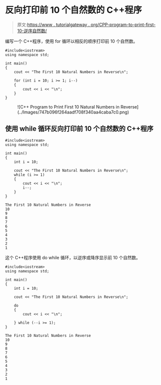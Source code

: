 # 反向打印前 10 个自然数的 C++程序

> 原文:[https://www . tutorialgateway . org/CPP-program-to-print-first-10-逆序自然数/](https://www.tutorialgateway.org/cpp-program-to-print-first-10-natural-numbers-in-reverse/)

编写一个 C++程序，使用 for 循环以相反的顺序打印前 10 个自然数。

```
#include<iostream>
using namespace std;

int main()
{
	cout << "The First 10 Natural Numbers in Reverse\n";

	for (int i = 10; i >= 1; i--)
	{
		cout << i << "\n";
	}
}
```

<figure class="wp-block-image size-large">![C++ Program to Print First 10 Natural Numbers in Reverse](../Images/747b096f264aadf708f340aa4caba7c0.png)</figure>

## 使用 while 循环反向打印前 10 个自然数的 C++程序

```
#include<iostream>
using namespace std;

int main()
{
	int i = 10;

	cout << "The First 10 Natural Numbers in Reverse\n";
	while (i >= 1)
	{
		cout << i << "\n";
		i--;
	}
}
```

```
The First 10 Natural Numbers in Reverse
10
9
8
7
6
5
4
3
2
1
```

这个 C++程序使用 do while 循环，以逆序或降序显示前 10 个自然数。

```
#include<iostream>
using namespace std;

int main()
{
	int i = 10;

	cout << "The First 10 Natural Numbers in Reverse\n";

	do
	{
		cout << i << "\n";

	} while (--i >= 1);
}
```

```
The First 10 Natural Numbers in Reverse
10
9
8
7
6
5
4
3
2
1
```